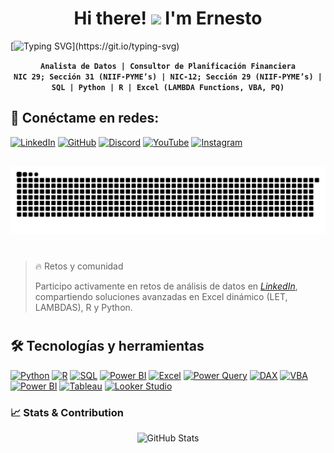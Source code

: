 <div align="center">
  <h1>Hi there!  <img src="https://usagif.com/wp-content/uploads/gifs/handshake-46.gif" width="50">  I'm Ernesto</h1>
</div>

[![Typing SVG](https://readme-typing-svg.herokuapp.com?font=Righteous&size=20&duration=2500&pause=&color=00FF00&center=false&width=435&lines=Hola..!+++soy+Ernesto+Vega+Castillo;Lcdo.+en+Contadur%C3%ADa+P%C3%BAblica+y+Data+Analysts...;+Ayudo+a+Empresas+a+transformar+Informaci%C3%B3n;En+Estrategias+Efectivas...)](https://git.io/typing-svg)

<div align="center">
  
**`Analista de Datos | Consultor de Planificación Financiera`**  
**`NIC 29; Sección 31 (NIIF-PYME’s) | NIC-12; Sección 29 (NIIF-PYME’s) | SQL | Python | R | Excel (LAMBDA Functions, VBA, PQ)`**
</div>

## 🔗 Conéctame en redes: 
[![LinkedIn](https://img.shields.io/badge/LinkedIn-0077B5?logo=linkedin&logoColor=white)](https://www.linkedin.com/in/vegacastilloe)
[![GitHub](https://img.shields.io/badge/GitHub-181717?logo=github&logoColor=white)](https://github.com/vegacastillo)
[![Discord](https://img.shields.io/badge/Discord-5865F2?logo=discord&logoColor=white)](https://discord.com/users/devhox)
[![YouTube](https://img.shields.io/badge/YouTube-FF0000?logo=youtube&logoColor=white)](https://www.youtube.com/@vegacastilloe?sub_confirmation=1)
[![Instagram](https://img.shields.io/badge/Instagram-E4405F?logo=instagram&logoColor=white)](https://www.instagram.com/vegacastilloe)

##
<picture>
  <source media="(prefers-color-scheme: dark)" srcset="./assets/github-snake-dark.svg" />
  <source media="(prefers-color-scheme: light)" srcset="./assets/github-snake.svg" />
  <img alt="github-snake" src="./assets/github-snake.svg" />
</picture>

#
> 🔥 Retos y comunidad
> 
> Participo activamente en retos de análisis de datos en *[LinkedIn](https://www.linkedin.com/in/vegacastilloe)*, compartiendo soluciones avanzadas en Excel dinámico (LET, LAMBDAS), R y Python.
#

## 🛠 Tecnologías y herramientas  

[![Python](https://img.shields.io/badge/Python-3776AB?logo=python&logoColor=white)](https://www.python.org/)
[![R](https://img.shields.io/badge/R-276DC3?logo=r&logoColor=white)](https://www.r-project.org/)
[![SQL](https://img.shields.io/badge/SQL-CC2927?logo=microsoftsqlserver&logoColor=white)](https://www.mysql.com/)
[![Power BI](https://img.shields.io/badge/Power%20BI-F2C811?logo=powerbi&logoColor=black)](https://powerbi.microsoft.com/)
[![Excel](https://img.shields.io/badge/Excel-217346?logo=microsoft-excel&logoColor=white)](https://www.microsoft.com/en-us/microsoft-365/excel)
[![Power Query](https://img.shields.io/badge/Power%20Query-00A650?logo=microsoft-excel&logoColor=white)](https://learn.microsoft.com/en-us/power-query/)
[![DAX](https://img.shields.io/badge/DAX-F2C811?logo=powerbi&logoColor=black)](https://learn.microsoft.com/en-us/dax/)
[![VBA](https://img.shields.io/badge/VBA-154734?logo=microsoft&logoColor=white)](https://learn.microsoft.com/en-us/office/vba/library-reference/concepts/)
[![Power BI](https://img.shields.io/badge/Power%20BI-F2C811?logo=powerbi&logoColor=black)](https://powerbi.microsoft.com/)
[![Tableau](https://img.shields.io/badge/Tableau-E97627?logo=tableau&logoColor=white)](https://www.tableau.com/)
[![Looker Studio](https://img.shields.io/badge/Looker%20Studio-4285F4?logo=google&logoColor=white)](https://lookerstudio.google.com/)  



### 📈 Stats & Contribution

<div align="center">
  <img src="https://github-readme-stats.vercel.app/api?username=vegacastillo&show_icons=true&theme=merko" alt="GitHub Stats" />
</div>

##

<!--
GitHub Readme Stats comes with several built-in themes (e.g. dark, radical, merko, gruvbox, tokyonight, onedark, cobalt, synthwave, highcontrast, dracula).

**vegacastillo/vegacastillo** is a ✨ _special_ ✨ repository because its `README.md` (this file) appears on your GitHub profile.
👋 
Here are some ideas to get you started:

- 🔭 I’m currently working on ...
- 🌱 I’m currently learning ...
- 👯 I’m looking to collaborate on ...
- 🤔 I’m looking for help with ...
- 💬 Ask me about ...
- 📫 How to reach me: ...
- 😄 Pronouns: ...
- ⚡ Fun fact: ...

📌 Sobre mí
Soy Consultor en Planificación Financiera e Inteligencia de Negocios, con más de una década de experiencia en automatización de procesos, análisis de datos financieros e integración de tecnologías avanzadas. Mi enfoque se centra en optimizar rentabilidad, mejorar la gestión del flujo de efectivo y reducir costos, aplicando técnicas de ciencia de datos, modelado financiero y automatización con herramientas modernas.

💡 Experiencia
Consultoría Financiera e Inteligencia de Negocios (2023-presente)
Diseño de estrategias financieras basadas en inteligencia de negocios para optimización de rentabilidad.

Desarrollo de dashboards y reportes estratégicos con Excel 365 (LAMBDA, PQ, DAX, VBA), SQL y Python, mejorando la visualización de tendencias y riesgos financieros.

Aplicación de inteligencia artificial para optimización de análisis financieros y estrategias de negocios.

Automatización de procesos impositivos, segmentación de datos y proyecciones fiscales con herramientas avanzadas.

Financial Associate Contractor - Data Analyst (Empresa canadiense, 2023-presente)
Limpieza y estructuración de datos históricos, asegurando precisión y accesibilidad en sistemas IT.

Optimización de dashboards en Looker Studio, integrados con bases de datos MySQL para mejorar análisis de ingresos.

Adaptación de análisis a distintos husos horarios para mejorar el rendimiento de vendedores.

Corrección y mejora de scripts en Google Apps Script, permitiendo monitoreo de productividad en tiempo real.

🏆 Logros destacados
Automatización y eficiencia operativa: Reducción de tiempos de entrega y mejora en la precisión de reportes fiscales y financieros.

Liderazgo en inteligencia de negocios: Implementación de IA y automatización en la toma de decisiones.

Optimización de sistemas y datos: Uso avanzado de SQL, MySQL, Python y Looker Studio para mejorar el análisis financiero.

Innovación en reportes estratégicos: Creación de dashboards interactivos para seguimiento de métricas clave en planificación fiscal y de negocios.

📈 Evolución tecnológica
Desde VBA y macros hasta herramientas avanzadas como SQL Server, PostgreSQL, Python, R, Oracle Hyperion, MS 365 y Looker Studio, mi enfoque ha sido integrar tecnología para optimizar análisis financiero y gestión de datos.

🔥 Retos y comunidad
Participo activamente en retos de análisis de datos en LinkedIn, compartiendo soluciones avanzadas en Excel dinámico (LET, LAMBDA), R y Python. Recientemente inicié un repositorio en GitHub para documentar mis desarrollos y compartir conocimientos.

🛠 Tecnologías y herramientas que utilizo
A lo largo de mi trayectoria, he trabajado con diversas herramientas para automatización, análisis de datos e inteligencia de negocios. Estas son algunas de las principales:

📌 Lenguajes de programación y análisis
✅ Python → Análisis de datos, automatización, IA aplicada a negocios ✅ R → Modelado estadístico y ciencia de datos ✅ SQL (MySQL, PostgreSQL, SQL Server) → Extracción y gestión de datos ✅ Java → Conocimientos generales en programación ✅ PHP → Aplicaciones web para integración de datos ✅ VBA / Google Apps Script → Macros para automatización en Excel y Google Sheets

📌 Herramientas de análisis y visualización
📊 Excel 365 → Power Query, DAX, Lambda, VBA 📊 Power BI / Tableau / Looker Studio → Dashboards interactivos y visualización de datos 📊 Oracle Hyperion → Gestión de datos en entornos empresariales 📊 GitHub → Documentación y gestión de proyectos de análisis 📊 Google Sheets + Queries → Soluciones rápidas para manejo de datos financieros

-->

